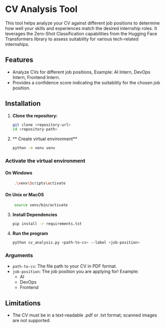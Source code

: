# CV Analysis Tool

This tool helps analyze your CV against different job positions to determine how well your skills and experiences match the desired internship roles. It leverages the Zero-Shot Classification capabilities from the Hugging Face Transformers library to assess suitability for various tech-related internships.

## Features

- Analyze CVs for different job positions, Example: AI Intern, DevOps Intern, Frontend Intern.
- Provides a confidence score indicating the suitability for the chosen job position.

## Installation

1. **Clone the repository:**
   ```bash
   git clone <repository-url>
   cd <repository-path>
   ```
2. ** Create virtual environment**
    ```bash
    python -m venv venv
    ```
### Activate the virtual environment
#### On Windows
```bash
    .\venv\Scripts\activate
```

#### On Unix or MacOS
```bash
    source venv/bin/activate
```

3. **Install Dependencies**
    ```bash
    pip install -r requirements.txt
    ```

3. **Run the program**
    ```bash
    python cv_analysis.py <path-to-cv> --label <job-position>
    ```

### Arguments
- `path-to-cv`: The file path to your CV in PDF format.
- `job-position`: The job position you are applying for! Example:
    - AI
    - DevOps
    - Frontend

## Limitations
- The CV must be in a text-readable .pdf or .txt format; scanned images are not supported.